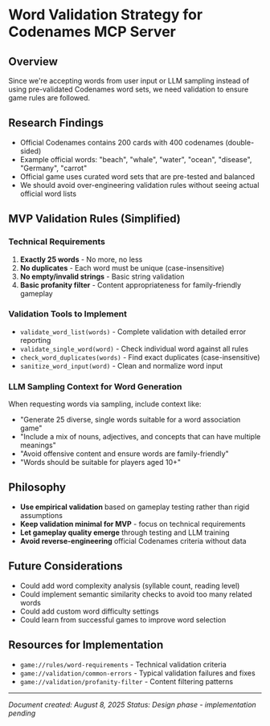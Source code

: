 # Word Validation Strategy for Codenames MCP Server

## Overview
Since we're accepting words from user input or LLM sampling instead of using pre-validated Codenames word sets, we need validation to ensure game rules are followed.

## Research Findings
- Official Codenames contains 200 cards with 400 codenames (double-sided)
- Example official words: "beach", "whale", "water", "ocean", "disease", "Germany", "carrot"
- Official game uses curated word sets that are pre-tested and balanced
- We should avoid over-engineering validation rules without seeing actual official word lists

## MVP Validation Rules (Simplified)

### Technical Requirements
1. **Exactly 25 words** - No more, no less
2. **No duplicates** - Each word must be unique (case-insensitive)
3. **No empty/invalid strings** - Basic string validation
4. **Basic profanity filter** - Content appropriateness for family-friendly gameplay

### Validation Tools to Implement
- `validate_word_list(words)` - Complete validation with detailed error reporting
- `validate_single_word(word)` - Check individual word against all rules
- `check_word_duplicates(words)` - Find exact duplicates (case-insensitive)
- `sanitize_word_input(word)` - Clean and normalize word input

### LLM Sampling Context for Word Generation
When requesting words via sampling, include context like:
- "Generate 25 diverse, single words suitable for a word association game"
- "Include a mix of nouns, adjectives, and concepts that can have multiple meanings"
- "Avoid offensive content and ensure words are family-friendly"
- "Words should be suitable for players aged 10+"

## Philosophy
- **Use empirical validation** based on gameplay testing rather than rigid assumptions
- **Keep validation minimal for MVP** - focus on technical requirements
- **Let gameplay quality emerge** through testing and LLM training
- **Avoid reverse-engineering** official Codenames criteria without data

## Future Considerations
- Could add word complexity analysis (syllable count, reading level)
- Could implement semantic similarity checks to avoid too many related words
- Could add custom word difficulty settings
- Could learn from successful games to improve word selection

## Resources for Implementation
- `game://rules/word-requirements` - Technical validation criteria
- `game://validation/common-errors` - Typical validation failures and fixes
- `game://validation/profanity-filter` - Content filtering patterns

---
*Document created: August 8, 2025*
*Status: Design phase - implementation pending*

